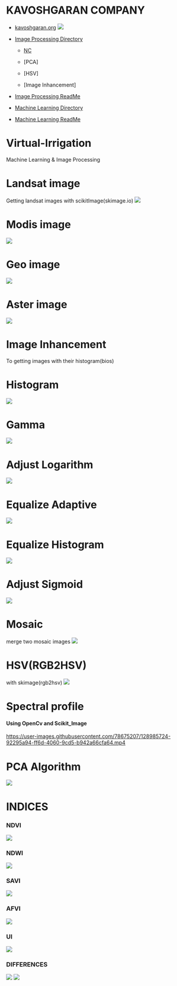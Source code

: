 # KAVOSHGARAN COMPANY
- [kavoshgaran.org](http://kavoshgaran.org/)
![](Image_processing/NC/images/full_Robinson.png)

- [Image Processing Directory](https://github.com/MohammadMahdiOmid/Virtual-Irrigation/tree/master/Image_processing)
  - [NC](https://github.com/MohammadMahdiOmid/Virtual-Irrigation/blob/master/Image_processing/NC/necCDF4.ipynb)
  
  - [PCA]
  
  - [HSV]

  - [Image Inhancement]











- [Image Processing ReadMe](https://github.com/MohammadMahdiOmid/Virtual-Irrigation/blob/master/Image_processing/ReadMe.md)
- [Machine Learning Directory](https://github.com/MohammadMahdiOmid/Virtual-Irrigation/tree/master/Machine_learning)
- [Machine Learning ReadMe](https://github.com/MohammadMahdiOmid/Virtual-Irrigation/blob/master/Machine_learning/ReadMe.md)

# Virtual-Irrigation
Machine Learning &amp; Image Processing

# Landsat image
Getting landsat images with scikitImage(skimage.io)
![](Image_processing//import_image_satellite/images/landsat.png)

# Modis image 
![](Image_processing//import_image_satellite/images/Modis.png)

# Geo image
![](Image_processing//import_image_satellite/images/GEO.png)

# Aster image
![](Image_processing//import_image_satellite/images/aster2.png)

# Image Inhancement
To getting images with their histogram(bios)

# Histogram
![](Image_processing//image_inhancement/images/Histogram.png)

# Gamma
![](Image_processing//image_inhancement/images/gamma.png)

# Adjust Logarithm
![](Image_processing//image_inhancement/images/lod_adj.png)

# Equalize Adaptive
![](Image_processing//image_inhancement/images/eq_adaptive.png)

# Equalize Histogram
![](Image_processing//image_inhancement/images/eql_hist.png)

# Adjust Sigmoid
![](Image_processing//image_inhancement/images/adj_sigmoid.png)

# Mosaic
merge two mosaic images
![](Image_processing//mosaic_file/images/resualt.png)

# HSV(RGB2HSV)
with skimage(rgb2hsv)
![](Image_processing//hsv/images/hsv_images.png)

# Spectral profile
#### Using OpenCv and Scikit_Image
https://user-images.githubusercontent.com/78675207/128985724-92295a94-ff6d-4060-9cd5-b942a66cfa64.mp4

# PCA Algorithm
![](Image_processing//PCA_algorithm/images/pca.png)

# INDICES
### NDVI 
![](Image_processing//indices/images/NDVI.png)
### NDWI
![](Image_processing//indices/images/NDWI.png)
### SAVI 
![](Image_processing//indices/images/SAVI.png)
### AFVI 
![](Image_processing//indices/images/AFVI.png)
### UI 
![](Image_processing//indices/images/UI.png)
### DIFFERENCES
![](Image_processing//indices/images/All.png)
![](Image_processing//indices/images/All2.png)
